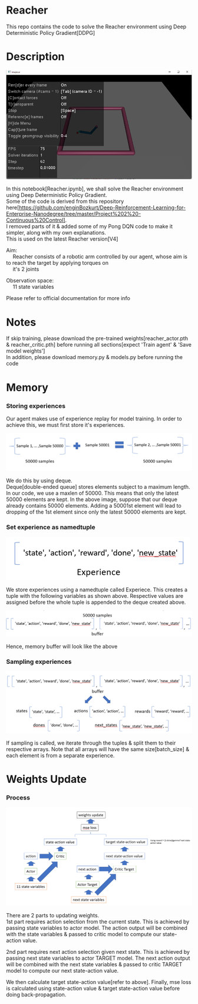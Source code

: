 # Reacher
This repo contains the code to solve the Reacher environment using Deep Deterministic Policy Gradient[DDPG]

# Description
![alt text](https://github.com/kwquan/Reacher/blob/main/reacher.png)

In this notebook[Reacher.ipynb], we shall solve the Reacher environment using Deep Deterministic Policy Gradient. \
Some of the code is derived from this repository here[https://github.com/enginBozkurt/Deep-Reinforcement-Learning-for-Enterprise-Nanodegree/tree/master/Project%202%20-Continuous%20Control]. \
I removed parts of it & added some of my Pong DQN code to make it simpler, along with my own explanations. \
This is used on the latest Reacher version[V4]

Aim: \
&emsp; Reacher consists of a robotic arm controlled by our agent, whose aim is to reach the target by applying torques on \
&emsp; it's 2 joints 

Observation space: \
&emsp; 11 state variables

Please refer to official documentation for more info              

# Notes
If skip training, please download the pre-trained weights[reacher_actor.pth & reacher_critic.pth] before running all sections[expect 'Train agent' & 'Save model weights'] \
In addition, please download memory.py & models.py before running the code

# Memory

### Storing experiences
Our agent makes use of experience replay for model training. In order to achieve this, we must first store it's experiences. 

![alt text](https://github.com/kwquan/Reacher/blob/main/deque.png)

We do this by using deque. \
Deque[double-ended queue] stores elements subject to a maximum length. In our code, we use a maxlen of 50000. This means that only the latest 50000 elements are kept. In the above image, suppose that our deque already contains 50000 elements. Adding a 50001st element will lead to dropping of the 1st element since only the latest 50000 elements are kept. 

### Set experience as namedtuple
![alt text](https://github.com/kwquan/Reacher/blob/main/experience.png)

We store experiences using a namedtuple called Experiece. This creates a tuple with the following variables as shown above. Respective values are assigned before the whole tuple is appended to the deque created above. 

![alt text](https://github.com/kwquan/Reacher/blob/main/buffer.png)

Hence, memory buffer will look like the above

### Sampling experiences
![alt text](https://github.com/kwquan/Reacher/blob/main/sample.png)

If sampling is called, we iterate through the tuples & split them to their respective arrays. Note that all arrays will have the same size[batch_size] & each element is from a separate experience.

# Weights Update

### Process
![alt text](https://github.com/kwquan/Reacher/blob/main/model.png)

There are 2 parts to updating weights. \
1st part requires action selection from the current state. This is achieved by passing state variables to actor model. The action output will be combined with the state variables & passed to critic model to compute our state-action value. 

2nd part requires next action selection given next state. This is achieved by passing next state variables to actor TARGET model. The next action output will be combined with the next state variables & passed to critic TARGET model to compute our next state-action value. 

We then calculate target state-action value[refer to above]. Finally, mse loss is calculated using state-action value & target state-action value before doing back-propagation.
